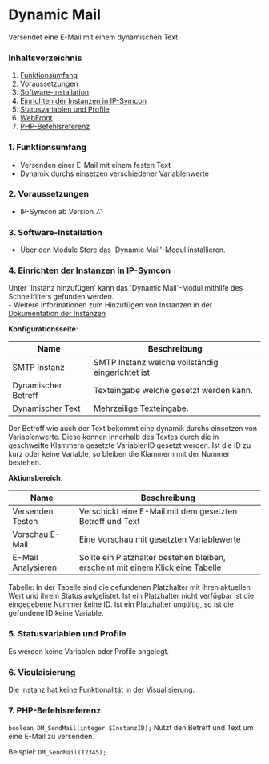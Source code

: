 # Dynamic Mail
Versendet eine E-Mail mit einem dynamischen Text.

### Inhaltsverzeichnis

1. [Funktionsumfang](#1-funktionsumfang)
2. [Voraussetzungen](#2-voraussetzungen)
3. [Software-Installation](#3-software-installation)
4. [Einrichten der Instanzen in IP-Symcon](#4-einrichten-der-instanzen-in-ip-symcon)
5. [Statusvariablen und Profile](#5-statusvariablen-und-profile)
6. [WebFront](#6-webfront)
7. [PHP-Befehlsreferenz](#7-php-befehlsreferenz)

### 1. Funktionsumfang

* Versenden einer E-Mail mit einem festen Text
* Dynamik durchs einsetzen verschiedener Variablenwerte

### 2. Voraussetzungen

- IP-Symcon ab Version 7.1

### 3. Software-Installation

* Über den Module Store das 'Dynamic Mail'-Modul installieren.

### 4. Einrichten der Instanzen in IP-Symcon

 Unter 'Instanz hinzufügen' kann das 'Dynamic Mail'-Modul mithilfe des Schnellfilters gefunden werden.  
	- Weitere Informationen zum Hinzufügen von Instanzen in der [Dokumentation der Instanzen](https://www.symcon.de/service/dokumentation/konzepte/instanzen/#Instanz_hinzufügen)

__Konfigurationsseite__:

Name     | Beschreibung
-------- | ------------------
SMTP Instanz  | SMTP Instanz welche vollständig eingerichtet ist
Dynamischer Betreff  | Texteingabe welche gesetzt werden kann.
Dynamischer Text | Mehrzeilige Texteingabe.

Der Betreff wie auch der Text bekommt eine dynamik durchs einsetzen von Variablenwerte. Diese konnen innerhalb des Textes durch die in geschweifte Klammern gesetzte VariablenID gesetzt werden. Ist die ID zu kurz oder keine Variable, so bleiben die Klammern mit der Nummer bestehen.

__Aktionsbereich__:

Name | Beschreibung 
---- |  ------ 
Versenden Testen | Verschickt eine E-Mail mit dem gesetzten Betreff und Text
Vorschau E-Mail  | Eine Vorschau mit gesetzten Variablewerte
E-Mail Analysieren | Sollte ein Platzhalter bestehen bleiben, erscheint mit einem Klick eine Tabelle

Tabelle: 
In der Tabelle sind die gefundenen Platzhalter mit ihren aktuellen Wert und ihrem Status aufgelistet. Ist ein Platzhalter nicht verfügbar ist die eingegebene Nummer keine ID. Ist ein Platzhalter ungültig, so ist die gefundene ID keine Variable. 

### 5. Statusvariablen und Profile

Es werden keine Variablen oder Profile angelegt. 

### 6. Visulaisierung

Die Instanz hat keine Funktionalität in der Visualisierung. 

### 7. PHP-Befehlsreferenz

`boolean DM_SendMail(integer $InstanzID);`
Nutzt den Betreff und Text um eine E-Mail zu versenden. 

Beispiel:
`DM_SendMail(12345);`